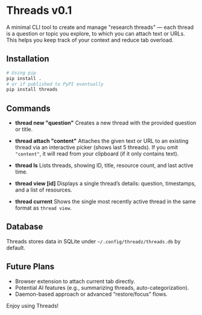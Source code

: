 # Threads v0.1

A minimal CLI tool to create and manage "research threads" — each thread is a question or topic you explore, to which you can attach text or URLs. This helps you keep track of your context and reduce tab overload.

## Installation

```bash
# Using pip
pip install .
# or if published to PyPI eventually
pip install threads
```

## Commands

- **thread new "question"**
  Creates a new thread with the provided question or title.

- **thread attach "content"**
  Attaches the given text or URL to an existing thread via an interactive picker (shows last 5 threads).
  If you omit `"content"`, it will read from your clipboard (if it only contains text).

- **thread ls**
  Lists threads, showing ID, title, resource count, and last active time.

- **thread view [id]**
  Displays a single thread’s details: question, timestamps, and a list of resources.

- **thread current**
  Shows the single most recently active thread in the same format as `thread view`.

## Database

Threads stores data in SQLite under `~/.config/threadz/threads.db` by default.

## Future Plans

- Browser extension to attach current tab directly.
- Potential AI features (e.g., summarizing threads, auto-categorization).
- Daemon-based approach or advanced “restore/focus” flows.

Enjoy using Threads!